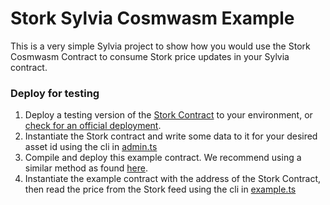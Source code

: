 # Stork Sylvia Cosmwasm Example

This is a very simple Sylvia project to show how you would use the Stork Cosmwasm Contract to consume Stork price updates in your Sylvia contract.

### Deploy for testing

1. Deploy a testing version of the [Stork Contract](../../contracts/cosmwasm) to your environment, or [check for an official deployment](https://docs.stork.network/resources/contract-addresses/cosmwasm).
2. Instantiate the Stork contract and write some data to it for your desired asset id using the cli in [admin.ts](../../contracts/cosmwasm/cli/admin.ts)
3. Compile and deploy this example contract. We recommend using a similar method as found [here](../../contracts/cosmwasm/README.md).
4. Instantiate the example contract with the address of the Stork Contract, then read the price from the Stork feed using the cli in [example.ts](../app/example.ts)

